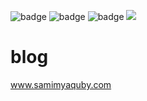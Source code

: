 ![badge](https://action-badges.now.sh/skypencil/blog)
![badge](https://action-badges.now.sh/skypencil/blog?action=test)
![badge](https://github.com/skypencil/blog/workflows/NodeCI/badge.svg)
![](https://github.com/skypencil/blog/workflows/NodeCI/badge.svg)


# blog
www.samimyaquby.com
